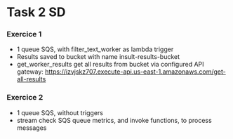 # Task 2 SD

### Exercice 1
- 1 queue SQS, with filter_text_worker as lambda trigger
- Results saved to bucket with name insult-results-bucket
- get_worker_results get all results from bucket via configured API gateway: https://izvjskz707.execute-api.us-east-1.amazonaws.com/get-all-results

### Exercice 2
- 1 queue SQS, without triggers
- stream check SQS queue metrics, and invoke functions, to process messages 

